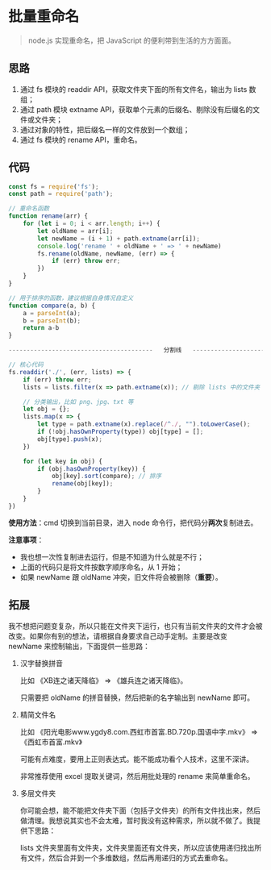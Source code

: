 # 批量重命名

> node.js 实现重命名，把 JavaScript 的便利带到生活的方方面面。

## 思路

1. 通过 fs 模块的 readdir API，获取文件夹下面的所有文件名，输出为 lists 数组；
2. 通过 path 模块 extname API，获取单个元素的后缀名、剔除没有后缀名的文件或文件夹；
3. 通过对象的特性，把后缀名一样的文件放到一个数组；
4. 通过 fs 模块的 rename API，重命名。

## 代码

```js
const fs = require('fs');
const path = require('path');

// 重命名函数
function rename(arr) {
    for (let i = 0; i < arr.length; i++) {
        let oldName = arr[i];
        let newName = (i + 1) + path.extname(arr[i]);
        console.log('rename ' + oldName + ' => ' + newName)
        fs.rename(oldName, newName, (err) => {
            if (err) throw err;
        })
    }
}

// 用于排序的函数，建议根据自身情况自定义
function compare(a, b) {
    a = parseInt(a);
    b = parseInt(b);
	return a-b
}

----------------------------------------   分割线   --------------------------------------

// 核心代码
fs.readdir('./', (err, lists) => {
    if (err) throw err;
    lists = lists.filter(x => path.extname(x)); // 剔除 lists 中的文件夹

    // 分类输出，比如 png、jpg、txt 等
    let obj = {};
    lists.map(x => {
        let type = path.extname(x).replace(/^./, "").toLowerCase();
        if (!obj.hasOwnProperty(type)) obj[type] = [];
        obj[type].push(x);
    })

    for (let key in obj) {
        if (obj.hasOwnProperty(key)) {
            obj[key].sort(compare); // 排序
            rename(obj[key]);
        }
    }
})
```

**使用方法**：cmd 切换到当前目录，进入 node 命令行，把代码分**两次**复制进去。

**注意事项**：

- 我也想一次性复制进去运行，但是不知道为什么就是不行；
- 上面的代码只是将文件按数字顺序命名，从 1 开始；
- 如果 newName 跟 oldName 冲突，旧文件将会被删除（**重要**）。

## 拓展

我不想把问题变复杂，所以只能在文件夹下运行，也只有当前文件夹的文件才会被改变。如果你有别的想法，请根据自身要求自己动手定制。主要是改变 newName 来控制输出，下面提供一些思路：

1. 汉字替换拼音

   比如 《XB连之诸天降临》 => 《雄兵连之诸天降临》。

   只需要把 oldName 的拼音替换，然后把新的名字输出到 newName 即可。

2. 精简文件名

   比如 《阳光电影www.ygdy8.com.西虹市首富.BD.720p.国语中字.mkv》 => 《西虹市首富.mkv》

   可能有点难度，要用上正则表达式。能不能成功看个人技术，这里不深讲。

   非常推荐使用 excel 提取关键词，然后用批处理的 rename 来简单重命名。

3. 多层文件夹

   你可能会想，能不能把文件夹下面（包括子文件夹）的所有文件找出来，然后做清理。我想说其实也不会太难，暂时我没有这种需求，所以就不做了。我提供下思路：

   lists 文件夹里面有文件夹，文件夹里面还有文件夹，所以应该使用递归找出所有文件，然后合并到一个多维数组，然后再用递归的方式去重命名。

